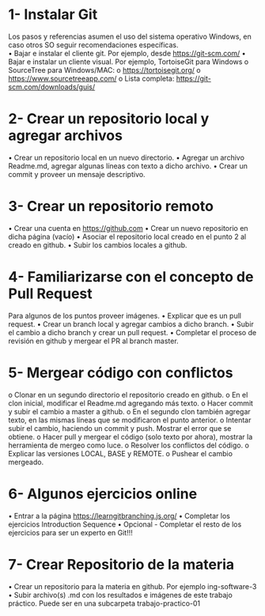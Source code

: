# 1- Instalar Git
Los pasos y referencias asumen el uso del sistema operativo Windows, en caso
otros SO seguir recomendaciones específicas.	
• Bajar e instalar el cliente git. Por ejemplo, desde https://git-scm.com/
• Bajar e instalar un cliente visual. Por ejemplo, TortoiseGit para Windows o SourceTree para Windows/MAC:
o https://tortoisegit.org/
o https://www.sourcetreeapp.com/
o Lista completa: https://git-scm.com/downloads/guis/

# 2- Crear un repositorio local y agregar archivos
• Crear un repositorio local en un nuevo directorio.
• Agregar un archivo Readme.md, agregar algunas líneas con texto a dicho archivo.
• Crear un commit y proveer un mensaje descriptivo.

# 3- Crear un repositorio remoto
• Crear una cuenta en https://github.com
• Crear un nuevo repositorio en dicha página (vacío)
• Asociar el repositorio local creado en el punto 2 al creado en github.
• Subir los cambios locales a github.

# 4- Familiarizarse con el concepto de Pull Request
Para algunos de los puntos proveer imágenes.
• Explicar que es un pull request.
• Crear un branch local y agregar cambios a dicho branch.
• Subir el cambio a dicho branch y crear un pull request.
• Completar el proceso de revisión en github y mergear el PR al branch master.

# 5- Mergear código con conflictos

o Clonar en un segundo directorio el repositorio creado en github.
o En el clon inicial, modificar el Readme.md agregando más texto.
o Hacer commit y subir el cambio a master a github.
o En el segundo clon también agregar texto, en las mismas líneas que se modificaron el punto anterior.
o Intentar subir el cambio, haciendo un commit y push. Mostrar el error que se obtiene.
o Hacer pull y mergear el código (solo texto por ahora), mostrar la herramienta de mergeo como luce.
o Resolver los conflictos del código.
o Explicar las versiones LOCAL, BASE y REMOTE.
o Pushear el cambio mergeado.

# 6- Algunos ejercicios online
• Entrar a la página https://learngitbranching.js.org/
• Completar los ejercicios Introduction Sequence
• Opcional - Completar el resto de los ejercicios para ser un experto en Git!!!

# 7- Crear Repositorio de la materia
• Crear un repositorio para la materia en github. Por ejemplo ing-software-3
• Subir archivo(s) .md con los resultados e imágenes de este trabajo práctico.
Puede ser en una subcarpeta trabajo-practico-01
